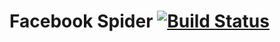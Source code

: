 # Facebook Spider [![Build Status](https://travis-ci.org/scoptico/facebook_spider.svg?branch=master)](https://travis-ci.org/scoptico/facebook_spider)
